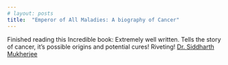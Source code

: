 ```yaml
---
# layout: posts
title:  "Emperor of All Maladies: A biography of Cancer"
---
```

Finished reading this Incredible book: Extremely well written. Tells the story of cancer, it’s possible origins and potential cures! Riveting!
[Dr. Siddharth Mukherjee](https://www.amazon.com/Emperor-All-Maladies-Biography-Cancer/dp/1439170916)

